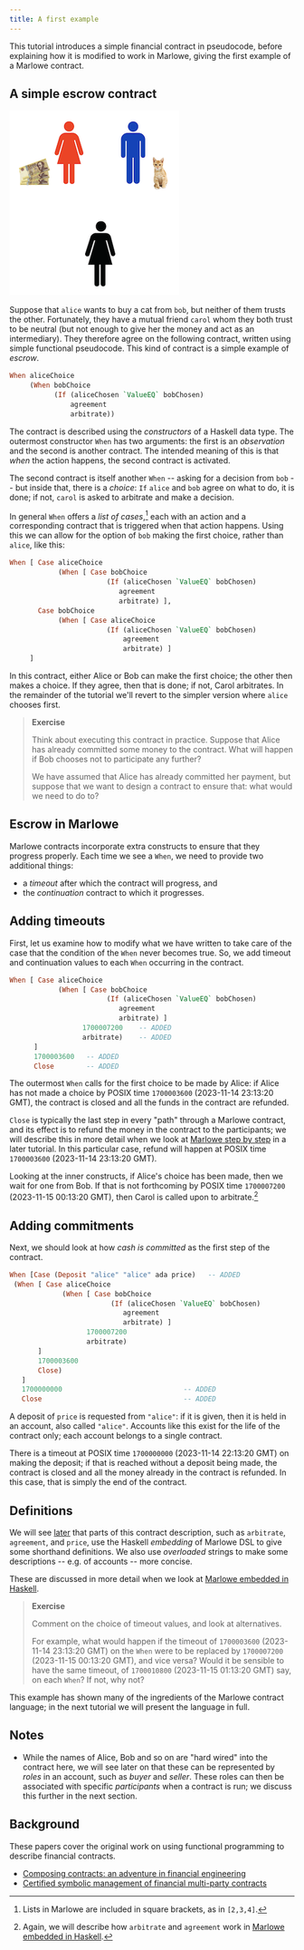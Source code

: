 ```yaml
---
title: A first example
---
```


This tutorial introduces a simple financial contract in pseudocode,
before explaining how it is modified to work in Marlowe, giving the
first example of a Marlowe contract.

## A simple escrow contract

![Escrow](images/escrow.png)

Suppose that `alice` wants to buy a cat from `bob`, but neither of them
trusts the other. Fortunately, they have a mutual friend `carol` whom
they both trust to be neutral (but not enough to give her the money and
act as an intermediary). They therefore agree on the following contract,
written using simple functional pseudocode. This kind of contract is a
simple example of *escrow*.

``` haskell
When aliceChoice
     (When bobChoice
           (If (aliceChosen `ValueEQ` bobChosen)
               agreement
               arbitrate))
```

The contract is described using the *constructors* of a Haskell data
type. The outermost constructor `When` has two arguments: the first is
an *observation* and the second is another contract. The intended
meaning of this is that *when* the action happens, the second contract
is activated.

The second contract is itself another `When` -- asking for a decision
from `bob` -- but inside that, there is a *choice*: `If` `alice` and
`bob` agree on what to do, it is done; if not, `carol` is asked to
arbitrate and make a decision.

In general `When` offers a *list of cases*,[^1] each with an action and
a corresponding contract that is triggered when that action happens.
Using this we can allow for the option of `bob` making the first choice,
rather than `alice`, like this:

``` haskell
When [ Case aliceChoice
            (When [ Case bobChoice
                        (If (aliceChosen `ValueEQ` bobChosen)
                           agreement
                           arbitrate) ],
       Case bobChoice
            (When [ Case aliceChoice
                        (If (aliceChosen `ValueEQ` bobChosen)
                            agreement
                            arbitrate) ]
     ]
```

In this contract, either Alice or Bob can make the first choice; the
other then makes a choice. If they agree, then that is done; if not,
Carol arbitrates. In the remainder of the tutorial we'll revert to the
simpler version where `alice` chooses first.

> **Exercise**
>
> Think about executing this contract in practice. Suppose that Alice
> has already committed some money to the contract. What will happen if
> Bob chooses not to participate any further?
>
> We have assumed that Alice has already committed her payment, but
> suppose that we want to design a contract to ensure that: what would
> we need to do to?

## Escrow in Marlowe

Marlowe contracts incorporate extra constructs to ensure that they
progress properly. Each time we see a `When`, we need to provide two
additional things:

-   a *timeout* after which the contract will progress, and
-   the *continuation* contract to which it progresses.

## Adding timeouts

First, let us examine how to modify what we have written to take care of
the case that the condition of the `When` never becomes true. So, we add
timeout and continuation values to each `When` occurring in the
contract.

``` haskell
When [ Case aliceChoice
            (When [ Case bobChoice
                        (If (aliceChosen `ValueEQ` bobChosen)
                           agreement
                           arbitrate) ]
                  1700007200    -- ADDED
                  arbitrate)    -- ADDED
      ]
      1700003600   -- ADDED
      Close        -- ADDED
```

The outermost `When` calls for the first choice to be made by Alice: if
Alice has not made a choice by POSIX time `1700003600` (2023-11-14
23:13:20 GMT), the contract is closed and all the funds in the contract
are refunded.

`Close` is typically the last step in every "path" through a Marlowe
contract, and its effect is to refund the money in the contract to the
participants; we will describe this in more detail when we look at 
[Marlowe step by step](marlowe-step-by-step.md) in a later tutorial. 
In this particular case, refund will happen at POSIX time `1700003600` 
(2023-11-14 23:13:20 GMT).

Looking at the inner constructs, if Alice's choice has been made, then
we wait for one from Bob. If that is not forthcoming by POSIX time
`1700007200` (2023-11-15 00:13:20 GMT), then Carol is called upon to
arbitrate.[^2]

## Adding commitments

Next, we should look at how *cash is committed* as the first step of the
contract.

``` haskell
When [Case (Deposit "alice" "alice" ada price)   -- ADDED
 (When [ Case aliceChoice
             (When [ Case bobChoice
                         (If (aliceChosen `ValueEQ` bobChosen)
                            agreement
                            arbitrate) ]
                   1700007200
                   arbitrate)
       ]
       1700003600
       Close)
   ]
   1700000000                              -- ADDED
   Close                                   -- ADDED
```

A deposit of `price` is requested from `"alice"`: if it is given, then
it is held in an account, also called `"alice"`. Accounts like this
exist for the life of the contract only; each account belongs to a
single contract.

There is a timeout at POSIX time `1700000000` (2023-11-14 22:13:20 GMT)
on making the deposit; if that is reached without a deposit being made,
the contract is closed and all the money already in the contract is
refunded. In this case, that is simply the end of the contract.

## Definitions

We will see [later](embedded-marlowe.md) that parts of this contract description, 
such as `arbitrate`, `agreement`, and `price`, use the Haskell *embedding* of Marlowe DSL to
give some shorthand definitions. We also use *overloaded* strings to
make some descriptions -- e.g. of accounts -- more concise.

These are discussed in more detail when we look at [Marlowe embedded in Haskell](embedded-marlowe.md).

> **Exercise**
>
> Comment on the choice of timeout values, and look at alternatives.
>
> For example, what would happen if the timeout of `1700003600`
> (2023-11-14 23:13:20 GMT) on the `When` were to be replaced by
> `1700007200` (2023-11-15 00:13:20 GMT), and vice versa? Would it be
> sensible to have the same timeout, of `1700010800` (2023-11-15
> 01:13:20 GMT) say, on each `When`? If not, why not?

This example has shown many of the ingredients of the Marlowe contract
language; in the next tutorial we will present the language in full.

## Notes

-   While the names of Alice, Bob and so on are "hard wired" into the
    contract here, we will see later on that these can be represented by
    *roles* in an account, such as *buyer* and *seller*. These roles can
    then be associated with specific *participants* when a contract is
    run; we discuss this further in the next section.

## Background

These papers cover the original work on using functional programming to
describe financial contracts.

-   [Composing contracts: an adventure in financial
    engineering](https://www.microsoft.com/en-us/research/publication/composing-contracts-an-adventure-in-financial-engineering/)
-   [Certified symbolic management of financial multi-party
    contracts](https://dl.acm.org/citation.cfm?id=2784747)

[^1]: Lists in Marlowe are included in square brackets, as in `[2,3,4]`.

[^2]: Again, we will describe how `arbitrate` and `agreement` work in
    [Marlowe embedded in Haskell](embedded-marlowe.md).
